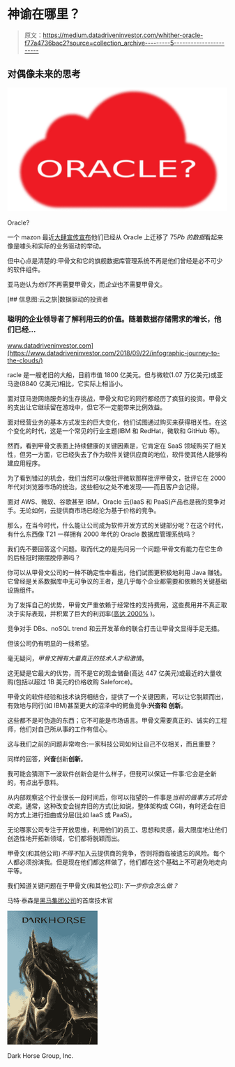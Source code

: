 # 神谕在哪里？

> 原文：<https://medium.datadriveninvestor.com/whither-oracle-f77a4736bac2?source=collection_archive---------5----------------------->

## 对偶像未来的思考

![](img/db2b7263f6dc6bab1e081176de09b2d0.png)

Oracle?

一个 mazon 最近[大肆宣传宣布](https://www.businessinsider.com/amazon-consumer-business-last-oracle-database-aws-2019-10)他们已经从 Oracle 上迁移了 75*Pb 的数据*看起来像是噱头和实际的业务驱动的举动。

但中心点是清楚的:甲骨文和它的旗舰数据库管理系统不再是他们曾经是必不可少的软件组件。

亚马逊认为*他们*不再需要甲骨文，而*企业*也不需要甲骨文。

[](https://www.datadriveninvestor.com/2018/09/22/infographic-journey-to-the-clouds/) [## 信息图:云之旅|数据驱动的投资者

### 聪明的企业领导者了解利用云的价值。随着数据存储需求的增长，他们已经…

www.datadriveninvestor.com](https://www.datadriveninvestor.com/2018/09/22/infographic-journey-to-the-clouds/) 

racle 是一艘老旧的大船，目前市值 1800 亿美元。但与微软(1.07 万亿美元)或亚马逊(8840 亿美元)相比，它实际上相当小。

面对亚马逊网络服务的生存挑战，甲骨文和它的同行都经历了疯狂的投资。甲骨文的支出让它继续留在游戏中，但它不一定能带来比例效益。

面对经营业务的基本方式发生的巨大变化，他们试图通过购买来获得相关性。在这个变化的时代，这是一个常见的行业主题(IBM 和 RedHat，微软和 GitHub 等)。

然而，看到甲骨文表面上持续健康的关键因素是，它肯定在 SaaS 领域购买了相关性，但另一方面，它已经失去了作为软件关键供应商的地位，软件使其他人能够构建应用程序。

为了看到错过的机会，我们当然可以像批评微软那样批评甲骨文，批评它在 2000 年代对浏览器市场的统治。这些相似之处不难发现——而且客户会记得。

面对 AWS、微软、谷歌甚至 IBM，Oracle 云(IaaS 和 PaaS)产品也是我的竞争对手。无论如何，云提供商市场已经沦为基于价格的竞争。

那么，在当今时代，什么能让公司成为软件开发方式的关键部分呢？在这个时代，有什么东西像 T21 一样拥有 2000 年代的 Oracle 数据库管理系统吗？

我们先不要回答这个问题。取而代之的是先问另一个问题:甲骨文有能力在它生命的后桂冠时期摆脱停滞吗？

你可以从甲骨文公司的一种不确定性中看出，他们试图更积极地利用 Java 赚钱。它曾经是关系数据库中无可争议的王者，是几乎每个企业都需要和依赖的关键基础设施组件。

为了发挥自己的优势，甲骨文严重依赖于经常性的支持费用，这些费用并不真正取决于实际表现，并积累了巨大的利润率([高达 2000%](https://www.computerweekly.com/opinion/Why-Software-Giants-Are-Failing) )。

竞争对手 DBs、noSQL trend 和云开发革命的联合打击让甲骨文显得手足无措。

但该公司仍有明显的一线希望。

毫无疑问，*甲骨文拥有大量真正的技术人才和激情*。

这无疑是它最大的优势，而不是它的现金储备(高达 447 亿美元)或最近的大量收购(包括以超过 1B 美元的价格收购 Saleforce)。

甲骨文的软件经验和技术诀窍相结合，提供了一个关键因素，可以让它脱颖而出，有效地与同行(如 IBM)甚至更大的沼泽中的鳄鱼竞争:**兴奋和** **创新**。

这些都不是可伪造的东西；它不可能是市场语言。甲骨文需要真正的、诚实的工程师，他们对自己所从事的工作有信心。

这与我们之前的问题非常吻合:一家科技公司如何让自己不仅相关，而且重要？

同样的回答，**兴奋**创新**创新**。

我可能会猜测下一波软件创新会是什么样子，但我可以保证一件事:它会是全新的，有点出乎意料。

从内部观察这个行业很长一段时间后，你可以指望的一件事是*当前的做事方式将会改变*。通常，这种改变会抛弃旧的方式(比如说，整体架构或 CGI)，有时还会在旧的方式上进行扭曲或分层(比如 IaaS 或 PaaS)。

无论哪家公司专注于开放思维，利用他们的员工、思想和灵感，最大限度地让他们创造性地开拓新领域，它们都将脱颖而出。

甲骨文(和其他公司)*不得不*加入云提供商的竞争，否则将面临被遗忘的风险。每个人都必须扮演我。但是现在他们都这样做了，他们都在这个基础上不可避免地走向平等。

我们知道关键问题在于甲骨文(和其他公司):*下一步你会怎么做？*

马特·泰森是[黑马集团公司](http://www.darkhorse.tech)的首席技术官

![](img/bb88efc74340fc7f59987adc3e5171b1.png)

Dark Horse Group, Inc.